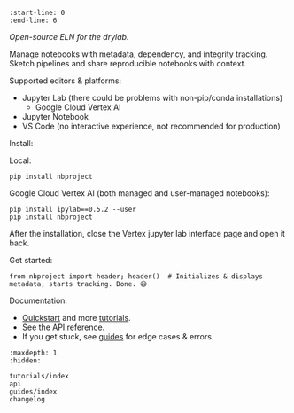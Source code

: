 ```{include} ../README.md
:start-line: 0
:end-line: 6
```

_Open-source ELN for the drylab._

Manage notebooks with metadata, dependency, and integrity tracking.
Sketch pipelines and share reproducible notebooks with context.

Supported editors & platforms:

- Jupyter Lab (there could be problems with non-pip/conda installations)
  - Google Cloud Vertex AI
- Jupyter Notebook
- VS Code (no interactive experience, not recommended for production)

Install:

Local:

```
pip install nbproject
```

Google Cloud Vertex AI (both managed and user-managed notebooks):

```
pip install ipylab==0.5.2 --user
pip install nbproject
```

After the installation, close the Vertex jupyter lab interface page and open it back.

Get started:

```
from nbproject import header; header()  # Initializes & displays metadata, starts tracking. Done. 😅
```

Documentation:

- [Quickstart](quickstart) and more [tutorials](tutorials/index).
- See the [API reference](api).
- If you get stuck, see [guides](guides/index) for edge cases & errors.

```{toctree}
:maxdepth: 1
:hidden:

tutorials/index
api
guides/index
changelog
```
